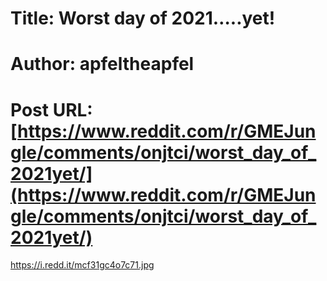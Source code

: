 # Title: Worst day of 2021…..yet!
# Author: apfeltheapfel
# Post URL: [https://www.reddit.com/r/GMEJungle/comments/onjtci/worst_day_of_2021yet/](https://www.reddit.com/r/GMEJungle/comments/onjtci/worst_day_of_2021yet/)


https://i.redd.it/mcf31gc4o7c71.jpg